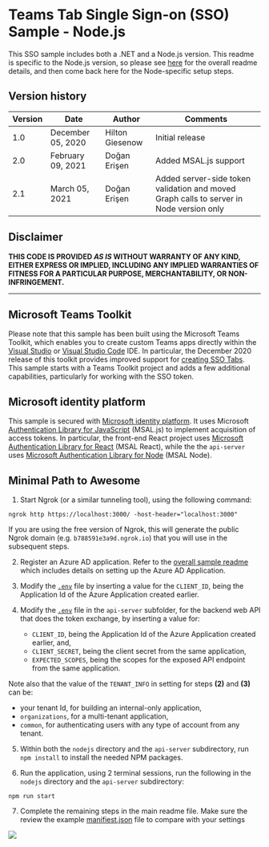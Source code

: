 # Teams Tab Single Sign-on (SSO) Sample - Node.js

This SSO sample includes both a .NET and a Node.js version. This readme is specific to the Node.js version, so please see [here](../../) for the overall readme details, and then come back here for the Node-specific setup steps.

## Version history

Version|Date|Author|Comments
-------|----|----|--------
1.0|December 05, 2020|Hilton Giesenow|Initial release
2.0|February 09, 2021|Doğan Erişen|Added MSAL.js support
2.1|March 05, 2021|Doğan Erişen|Added server-side token validation and moved Graph calls to server in Node version only

## Disclaimer

**THIS CODE IS PROVIDED *AS IS* WITHOUT WARRANTY OF ANY KIND, EITHER EXPRESS OR IMPLIED, INCLUDING ANY IMPLIED WARRANTIES OF FITNESS FOR A PARTICULAR PURPOSE, MERCHANTABILITY, OR NON-INFRINGEMENT.**

---

## Microsoft Teams Toolkit

Please note that this sample has been built using the Microsoft Teams Toolkit, which enables you to create custom Teams apps directly within the [Visual Studio](https://docs.microsoft.com/microsoftteams/platform/toolkit/visual-studio-overview) or [Visual Studio Code](https://docs.microsoft.com/microsoftteams/platform/toolkit/visual-studio-code-overview) IDE. In particular, the December 2020 release of this toolkit provides improved support for [creating SSO Tabs](https://docs.microsoft.com/microsoftteams/platform/toolkit/visual-studio-code-tab-sso). This sample starts with a Teams Toolkit project and adds a few additional capabilities, particularly for working with the SSO token.

## Microsoft identity platform

This sample is secured with [Microsoft identity platform](https://docs.microsoft.com/azure/active-directory/develop/). It uses Microsoft [Authentication Library for JavaScript](https://github.com/AzureAD/microsoft-authentication-library-for-js) (MSAL.js) to implement acquisition of access tokens. In particular, the front-end React project uses [Microsoft Authentication Library for React](https://github.com/AzureAD/microsoft-authentication-library-for-js/tree/dev/lib/msal-react) (MSAL React), while the the `api-server` uses [Microsoft Authentication Library for Node](https://github.com/AzureAD/microsoft-authentication-library-for-js/tree/dev/lib/msal-node) (MSAL Node).

## Minimal Path to Awesome

1. Start Ngrok (or a similar tunneling tool), using the following command:

```shell
ngrok http https://localhost:3000/ -host-header="localhost:3000"
```

If you are using the free version of Ngrok, this will generate the public Ngrok domain (e.g. `b788591e3a9d.ngrok.io`) that you will use in the subsequent steps.

2. Register an Azure AD application. Refer to the [overall sample readme](../../README.md#2-register-azure-ad-application) which includes details on setting up the Azure AD Application.

3. Modify the [`.env`](./.env) file by inserting a value for the `CLIENT_ID`, being the Application Id of the Azure Application created earlier.

4. Modify the [`.env`](./api-server/.env) file in the `api-server` subfolder, for the backend web API that does the token exchange, by inserting a value for:
    - `CLIENT_ID`, being the Application Id of the Azure Application created earlier, and,
    - `CLIENT_SECRET`, being the client secret from the same application,
    - `EXPECTED_SCOPES`, being the scopes for the exposed API endpoint from the same application.

Note also that the value of the `TENANT_INFO` in setting for steps **(2)** and **(3)** can be:

- your tenant Id, for building an internal-only application,
- `organizations`, for a multi-tenant application,
- `common`, for authenticating users with any type of account from any tenant.

5. Within both the `nodejs` directory and the `api-server` subdirectory, run `npm install` to install the needed NPM packages.

6. Run the application, using 2 terminal sessions, run the following in the `nodejs` directory and the `api-server` subdirectory:

```shell
npm run start
```

7. Complete the remaining steps in the main readme file. Make sure the review the example [manifiest.json](../manifest.json) file to compare with your settings

<img src="https://pnptelemetry.azurewebsites.net/teams-dev-samples/samples/tab-sso/nodejs" />